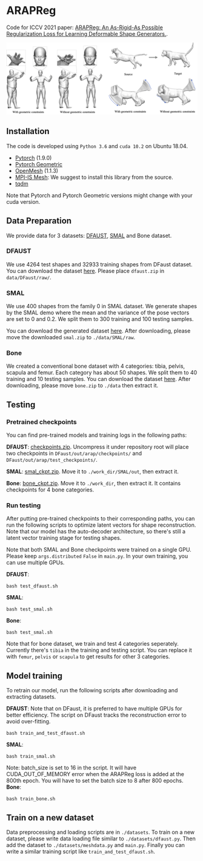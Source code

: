 # ARAPReg
Code for ICCV 2021 paper: [ARAPReg: An As-Rigid-As Possible Regularization Loss for Learning Deformable Shape Generators.](https://arxiv.org/pdf/2108.09432.pdf).
<p align="center"> 
<img src="Teaser.png">
</p>

## Installation
The code is developed using `Python 3.6` and `cuda 10.2` on Ubuntu 18.04. 
* [Pytorch](https://pytorch.org/) (1.9.0)
* [Pytorch Geometric](https://github.com/rusty1s/pytorch_geometric)
* [OpenMesh](https://github.com/nmaxwell/OpenMesh-Python) (1.1.3)
* [MPI-IS Mesh](https://github.com/MPI-IS/mesh): We suggest to install this library from the source.
* [tqdm](https://github.com/tqdm/tqdm)

Note that Pytorch and Pytorch Geometric versions might change with your cuda version. 


## Data Preparation
We provide data for 3 datasets: [DFAUST](https://dfaust.is.tue.mpg.de/), [SMAL](https://smal.is.tue.mpg.de/) and Bone dataset. 

### DFAUST
We use 4264 test shapes and 32933 training shapes from DFaust dataset.
You can download the dataset [here](https://drive.google.com/file/d/1BaACAdJO0uoH5P084Gw11a_j3nKVSUjn/view?usp=sharing).
Please place `dfaust.zip` in `data/DFaust/raw/`.

### SMAL
We use 400 shapes from the family 0 in SMAL dataset. We generate shapes by the SMAL demo where the mean and the variance of the pose vectors are set to 0 and 0.2. We split them to 300 training and 100 testing samples. 

You can download the generated dataset [here](https://drive.google.com/file/d/1L3n6i097bgZtNYAmnGM9NwOWBNd4c1Fr/view?usp=sharing).
After downloading, please move the downloaded `smal.zip` to `./data/SMAL/raw`.

### Bone
We created a conventional bone dataset with 4 categories: tibia, pelvis, scapula and femur. Each category has about 50 shapes. We split them to 40 training and 10 testing samples. 
You can download the dataset [here](https://drive.google.com/file/d/1Naq1F6V-Oxw4AQZJeaCKfRrOCQneF0gT/view?usp=sharing).
After downloading, please move `bone.zip` to `./data` then extract it. 


## Testing
### Pretrained checkpoints
You can find pre-trained models and training logs in the following paths:

**DFAUST**: [checkpoints.zip](https://drive.google.com/file/d/1mCiF-XkMWPNDih4mmxRn6aaPnTAHdpK0/view?usp=sharing). Uncompress it under repository root will place two checkpoints in `DFaust/out/arap/checkpoints/` and `DFaust/out/arap/test_checkpoints/`.

**SMAL**: [smal_ckpt.zip](https://drive.google.com/file/d/1IIAW5SmylMHsFpU-croeu-uNPdKP_fnL/view?usp=sharing).  Move it to `./work_dir/SMAL/out`, then extract it. 

**Bone**: [bone_ckpt.zip](https://drive.google.com/file/d/15I-uABi6_-2qM3QG40Df9G9oNh-K55Nl/view?usp=sharing). Move it to `./work_dir`, then extract it. It contains checkpoints for 4 bone categories. 

### Run testing 
After putting pre-trained checkpoints to their corresponding paths, you can run the following scripts to optimize latent vectors for shape reconstruction. Note that our model has the auto-decoder architecture, so there's still a latent vector training stage for testing shapes. 

Note that both SMAL and Bone checkpoints were trained on a single GPU. Please keep `args.distributed` `False` in `main.py`. In your own training, you can use multiple GPUs. 

**DFAUST**:
```
bash test_dfaust.sh
```
**SMAL**:
```
bash test_smal.sh
```
**Bone**:
```
bash test_smal.sh
```
Note that for bone dataset, we train and test 4 categories seperately. Currently there's `tibia` in the training and testing script. You can replace it with `femur`, `pelvis` or `scapula` to get results for other 3 categories. 


## Model training 
To retrain our model, run the following scripts after downloading and extracting datasets. 

**DFAUST**:
Note that on DFaust, it is preferred to have multiple GPUs for better efficiency. The script on DFaust tracks the reconstruction error to avoid over-fitting.
```
bash train_and_test_dfaust.sh
```
**SMAL**:
```
bash train_smal.sh
```
Note: batch_size is set to 16 in the script. It will have CUDA_OUT_OF_MEMORY error when the ARAPReg loss is added at the 800th epoch. You will have to set the batch size to 8 after 800 epochs. 
**Bone**:
```
bash train_bone.sh
```


## Train on a new dataset
Data preprocessing and loading scripts are in `./datasets`.
To train on a new dataset, please write data loading file similar to `./datasets/dfaust.py`. Then add the dataset to `./datasets/meshdata.py` and `main.py`. Finally you can write a similar training script like `train_and_test_dfaust.sh`. 




